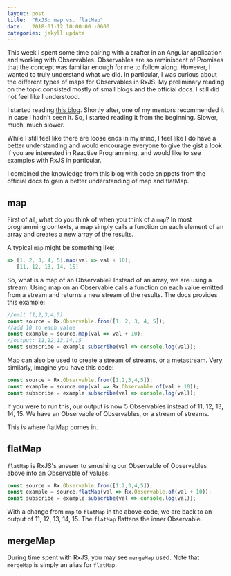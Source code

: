```yaml
---
layout: post
title:  "RxJS: map vs. flatMap"
date:   2018-01-12 10:00:00 -0600
categories: jekyll update
---
```


This week I spent some time pairing with a crafter in an Angular application and working with Observables. Observables are so reminiscent of Promises that the concept was familiar enough for me to follow along. However, I wanted to truly understand what we did. In particular, I was curious about the different types of maps for Observables in RxJS. My preliminary reading on the topic consisted mostly of small blogs and the official docs. I still did not feel like I understood.

I started reading [this blog](https://gist.github.com/staltz/868e7e9bc2a7b8c1f754). Shortly after, one of my mentors recommended it in case I hadn't seen it. So, I started reading it from the beginning.  Slower, much, much slower.

While I still feel like there are loose ends in my mind, I feel like I do have a better understanding and would encourage everyone to give the gist a look if you are interested in Reactive Programming, and would like to see examples with RxJS in particular.

I combined the knowledge from this blog with code snippets from the official docs to gain a better understanding of map and flatMap.

## map

First of all, what do you think of when you think of a `map`? In most programming contexts, a map simply calls a function on each element of an array and creates a new array of the results.

A typical `map` might be something like:

```javascript
=> [1, 2, 3, 4, 5].map(val => val + 10);
   [11, 12, 13, 14, 15]
```

So, what is a map of an Observable? Instead of an array, we are using a stream. Using map on an Observable calls a function on each value emitted from a stream and returns a new stream of the results. The docs provides this example:

```javascript
//emit (1,2,3,4,5)
const source = Rx.Observable.from([1, 2, 3, 4, 5]);
//add 10 to each value
const example = source.map(val => val + 10);
//output: 11,12,13,14,15
const subscribe = example.subscribe(val => console.log(val));
```

Map can also be used to create a stream of streams, or a metastream. Very similarly, imagine you have this code:

```javascript
const source = Rx.Observable.from([1,2,3,4,5]);
const example = source.map(val => Rx.Observable.of(val + 10));
const subscribe = example.subscribe(val => console.log(val));
```

If you were to run this, our output is now 5 Observables instead of 11, 12, 13, 14, 15. We have an Observable of Observables, or a stream of streams.

This is where flatMap comes in.

## flatMap

`flatMap` is RxJS's answer to smushing our Observable of Observables above into an Observable of values.

```javascript
const source = Rx.Observable.from([1,2,3,4,5]);
const example = source.flatMap(val => Rx.Observable.of(val + 10));
const subscribe = example.subscribe(val => console.log(val));
```

With a change from `map` to `flatMap` in the above code, we are back to an output of 11, 12, 13, 14, 15. The `flatMap` flattens the inner Observable.

## mergeMap

During time spent with RxJS, you may see `mergeMap` used. Note that `mergeMap` is simply an alias for `flatMap`.
